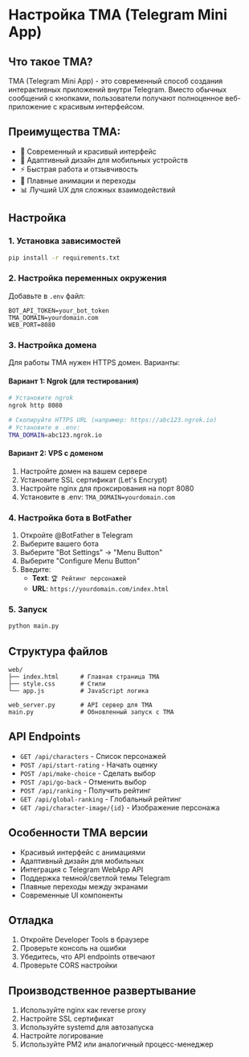 # Настройка TMA (Telegram Mini App)

## Что такое TMA?
TMA (Telegram Mini App) - это современный способ создания интерактивных приложений внутри Telegram. Вместо обычных сообщений с кнопками, пользователи получают полноценное веб-приложение с красивым интерфейсом.

## Преимущества TMA:
- 🎨 Современный и красивый интерфейс
- 📱 Адаптивный дизайн для мобильных устройств
- ⚡ Быстрая работа и отзывчивость
- 🔄 Плавные анимации и переходы
- 📊 Лучший UX для сложных взаимодействий

## Настройка

### 1. Установка зависимостей
```bash
pip install -r requirements.txt
```

### 2. Настройка переменных окружения
Добавьте в `.env` файл:
```env
BOT_API_TOKEN=your_bot_token
TMA_DOMAIN=yourdomain.com
WEB_PORT=8080
```

### 3. Настройка домена
Для работы TMA нужен HTTPS домен. Варианты:

#### Вариант 1: Ngrok (для тестирования)
```bash
# Установите ngrok
ngrok http 8080

# Скопируйте HTTPS URL (например: https://abc123.ngrok.io)
# Установите в .env:
TMA_DOMAIN=abc123.ngrok.io
```

#### Вариант 2: VPS с доменом
1. Настройте домен на вашем сервере
2. Установите SSL сертификат (Let's Encrypt)
3. Настройте nginx для проксирования на порт 8080
4. Установите в .env: `TMA_DOMAIN=yourdomain.com`

### 4. Настройка бота в BotFather
1. Откройте @BotFather в Telegram
2. Выберите вашего бота
3. Выберите "Bot Settings" → "Menu Button"
4. Выберите "Configure Menu Button"
5. Введите:
   - **Text**: `🏆 Рейтинг персонажей`
   - **URL**: `https://yourdomain.com/index.html`

### 5. Запуск
```bash
python main.py
```

## Структура файлов
```
web/
├── index.html      # Главная страница TMA
├── style.css       # Стили
└── app.js          # JavaScript логика

web_server.py       # API сервер для TMA
main.py             # Обновленный запуск с TMA
```

## API Endpoints
- `GET /api/characters` - Список персонажей
- `POST /api/start-rating` - Начать оценку
- `POST /api/make-choice` - Сделать выбор
- `POST /api/go-back` - Отменить выбор
- `POST /api/ranking` - Получить рейтинг
- `GET /api/global-ranking` - Глобальный рейтинг
- `GET /api/character-image/{id}` - Изображение персонажа

## Особенности TMA версии
- Красивый интерфейс с анимациями
- Адаптивный дизайн для мобильных
- Интеграция с Telegram WebApp API
- Поддержка темной/светлой темы Telegram
- Плавные переходы между экранами
- Современные UI компоненты

## Отладка
1. Откройте Developer Tools в браузере
2. Проверьте консоль на ошибки
3. Убедитесь, что API endpoints отвечают
4. Проверьте CORS настройки

## Производственное развертывание
1. Используйте nginx как reverse proxy
2. Настройте SSL сертификат
3. Используйте systemd для автозапуска
4. Настройте логирование
5. Используйте PM2 или аналогичный процесс-менеджер
